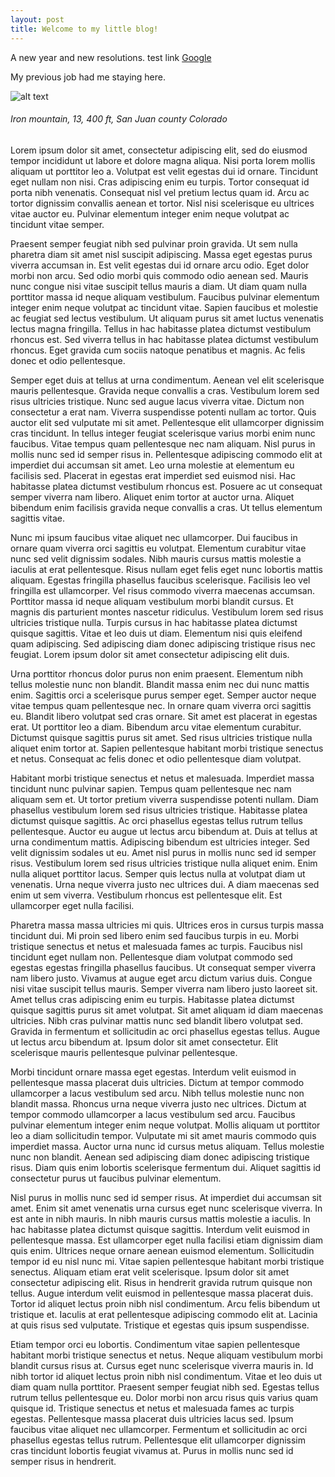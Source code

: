 ```yaml
---
layout: post
title: Welcome to my little blog!
---
```


A new year and new resolutions.
test link [Google](http://www.google.com)



My previous job had me staying here.

![alt text](https://jonkalev.s3.us-west-2.amazonaws.com/_camp.jpg)

######   Iron mountain, 13, 400 ft, San Juan county Colorado



Lorem ipsum dolor sit amet, consectetur adipiscing elit, sed do eiusmod tempor incididunt ut labore et dolore magna aliqua. Nisi porta lorem mollis aliquam ut porttitor leo a. Volutpat est velit egestas dui id ornare. Tincidunt eget nullam non nisi. Cras adipiscing enim eu turpis. Tortor consequat id porta nibh venenatis. Consequat nisl vel pretium lectus quam id. Arcu ac tortor dignissim convallis aenean et tortor. Nisl nisi scelerisque eu ultrices vitae auctor eu. Pulvinar elementum integer enim neque volutpat ac tincidunt vitae semper.

Praesent semper feugiat nibh sed pulvinar proin gravida. Ut sem nulla pharetra diam sit amet nisl suscipit adipiscing. Massa eget egestas purus viverra accumsan in. Est velit egestas dui id ornare arcu odio. Eget dolor morbi non arcu. Sed odio morbi quis commodo odio aenean sed. Mauris nunc congue nisi vitae suscipit tellus mauris a diam. Ut diam quam nulla porttitor massa id neque aliquam vestibulum. Faucibus pulvinar elementum integer enim neque volutpat ac tincidunt vitae. Sapien faucibus et molestie ac feugiat sed lectus vestibulum. Ut aliquam purus sit amet luctus venenatis lectus magna fringilla. Tellus in hac habitasse platea dictumst vestibulum rhoncus est. Sed viverra tellus in hac habitasse platea dictumst vestibulum rhoncus. Eget gravida cum sociis natoque penatibus et magnis. Ac felis donec et odio pellentesque.

Semper eget duis at tellus at urna condimentum. Aenean vel elit scelerisque mauris pellentesque. Gravida neque convallis a cras. Vestibulum lorem sed risus ultricies tristique. Nunc sed augue lacus viverra vitae. Dictum non consectetur a erat nam. Viverra suspendisse potenti nullam ac tortor. Quis auctor elit sed vulputate mi sit amet. Pellentesque elit ullamcorper dignissim cras tincidunt. In tellus integer feugiat scelerisque varius morbi enim nunc faucibus. Vitae tempus quam pellentesque nec nam aliquam. Nisl purus in mollis nunc sed id semper risus in. Pellentesque adipiscing commodo elit at imperdiet dui accumsan sit amet. Leo urna molestie at elementum eu facilisis sed. Placerat in egestas erat imperdiet sed euismod nisi. Hac habitasse platea dictumst vestibulum rhoncus est. Posuere ac ut consequat semper viverra nam libero. Aliquet enim tortor at auctor urna. Aliquet bibendum enim facilisis gravida neque convallis a cras. Ut tellus elementum sagittis vitae.

Nunc mi ipsum faucibus vitae aliquet nec ullamcorper. Dui faucibus in ornare quam viverra orci sagittis eu volutpat. Elementum curabitur vitae nunc sed velit dignissim sodales. Nibh mauris cursus mattis molestie a iaculis at erat pellentesque. Risus nullam eget felis eget nunc lobortis mattis aliquam. Egestas fringilla phasellus faucibus scelerisque. Facilisis leo vel fringilla est ullamcorper. Vel risus commodo viverra maecenas accumsan. Porttitor massa id neque aliquam vestibulum morbi blandit cursus. Et magnis dis parturient montes nascetur ridiculus. Vestibulum lorem sed risus ultricies tristique nulla. Turpis cursus in hac habitasse platea dictumst quisque sagittis. Vitae et leo duis ut diam. Elementum nisi quis eleifend quam adipiscing. Sed adipiscing diam donec adipiscing tristique risus nec feugiat. Lorem ipsum dolor sit amet consectetur adipiscing elit duis.

Urna porttitor rhoncus dolor purus non enim praesent. Elementum nibh tellus molestie nunc non blandit. Blandit massa enim nec dui nunc mattis enim. Sagittis orci a scelerisque purus semper eget. Semper auctor neque vitae tempus quam pellentesque nec. In ornare quam viverra orci sagittis eu. Blandit libero volutpat sed cras ornare. Sit amet est placerat in egestas erat. Ut porttitor leo a diam. Bibendum arcu vitae elementum curabitur. Dictumst quisque sagittis purus sit amet. Sed risus ultricies tristique nulla aliquet enim tortor at. Sapien pellentesque habitant morbi tristique senectus et netus. Consequat ac felis donec et odio pellentesque diam volutpat.

Habitant morbi tristique senectus et netus et malesuada. Imperdiet massa tincidunt nunc pulvinar sapien. Tempus quam pellentesque nec nam aliquam sem et. Ut tortor pretium viverra suspendisse potenti nullam. Diam phasellus vestibulum lorem sed risus ultricies tristique. Habitasse platea dictumst quisque sagittis. Ac orci phasellus egestas tellus rutrum tellus pellentesque. Auctor eu augue ut lectus arcu bibendum at. Duis at tellus at urna condimentum mattis. Adipiscing bibendum est ultricies integer. Sed velit dignissim sodales ut eu. Amet nisl purus in mollis nunc sed id semper risus. Vestibulum lorem sed risus ultricies tristique nulla aliquet enim. Enim nulla aliquet porttitor lacus. Semper quis lectus nulla at volutpat diam ut venenatis. Urna neque viverra justo nec ultrices dui. A diam maecenas sed enim ut sem viverra. Vestibulum rhoncus est pellentesque elit. Est ullamcorper eget nulla facilisi.

Pharetra massa massa ultricies mi quis. Ultrices eros in cursus turpis massa tincidunt dui. Mi proin sed libero enim sed faucibus turpis in eu. Morbi tristique senectus et netus et malesuada fames ac turpis. Faucibus nisl tincidunt eget nullam non. Pellentesque diam volutpat commodo sed egestas egestas fringilla phasellus faucibus. Ut consequat semper viverra nam libero justo. Vivamus at augue eget arcu dictum varius duis. Congue nisi vitae suscipit tellus mauris. Semper viverra nam libero justo laoreet sit. Amet tellus cras adipiscing enim eu turpis. Habitasse platea dictumst quisque sagittis purus sit amet volutpat. Sit amet aliquam id diam maecenas ultricies. Nibh cras pulvinar mattis nunc sed blandit libero volutpat sed. Gravida in fermentum et sollicitudin ac orci phasellus egestas tellus. Augue ut lectus arcu bibendum at. Ipsum dolor sit amet consectetur. Elit scelerisque mauris pellentesque pulvinar pellentesque.

Morbi tincidunt ornare massa eget egestas. Interdum velit euismod in pellentesque massa placerat duis ultricies. Dictum at tempor commodo ullamcorper a lacus vestibulum sed arcu. Nibh tellus molestie nunc non blandit massa. Rhoncus urna neque viverra justo nec ultrices. Dictum at tempor commodo ullamcorper a lacus vestibulum sed arcu. Faucibus pulvinar elementum integer enim neque volutpat. Mollis aliquam ut porttitor leo a diam sollicitudin tempor. Vulputate mi sit amet mauris commodo quis imperdiet massa. Auctor urna nunc id cursus metus aliquam. Tellus molestie nunc non blandit. Aenean sed adipiscing diam donec adipiscing tristique risus. Diam quis enim lobortis scelerisque fermentum dui. Aliquet sagittis id consectetur purus ut faucibus pulvinar elementum.

Nisl purus in mollis nunc sed id semper risus. At imperdiet dui accumsan sit amet. Enim sit amet venenatis urna cursus eget nunc scelerisque viverra. In est ante in nibh mauris. In nibh mauris cursus mattis molestie a iaculis. In hac habitasse platea dictumst quisque sagittis. Interdum velit euismod in pellentesque massa. Est ullamcorper eget nulla facilisi etiam dignissim diam quis enim. Ultrices neque ornare aenean euismod elementum. Sollicitudin tempor id eu nisl nunc mi. Vitae sapien pellentesque habitant morbi tristique senectus. Aliquam etiam erat velit scelerisque. Ipsum dolor sit amet consectetur adipiscing elit. Risus in hendrerit gravida rutrum quisque non tellus. Augue interdum velit euismod in pellentesque massa placerat duis. Tortor id aliquet lectus proin nibh nisl condimentum. Arcu felis bibendum ut tristique et. Iaculis at erat pellentesque adipiscing commodo elit at. Lacinia at quis risus sed vulputate. Tristique et egestas quis ipsum suspendisse.

Etiam tempor orci eu lobortis. Condimentum vitae sapien pellentesque habitant morbi tristique senectus et netus. Neque aliquam vestibulum morbi blandit cursus risus at. Cursus eget nunc scelerisque viverra mauris in. Id nibh tortor id aliquet lectus proin nibh nisl condimentum. Vitae et leo duis ut diam quam nulla porttitor. Praesent semper feugiat nibh sed. Egestas tellus rutrum tellus pellentesque eu. Dolor morbi non arcu risus quis varius quam quisque id. Tristique senectus et netus et malesuada fames ac turpis egestas. Pellentesque massa placerat duis ultricies lacus sed. Ipsum faucibus vitae aliquet nec ullamcorper. Fermentum et sollicitudin ac orci phasellus egestas tellus rutrum. Pellentesque elit ullamcorper dignissim cras tincidunt lobortis feugiat vivamus at. Purus in mollis nunc sed id semper risus in hendrerit.

